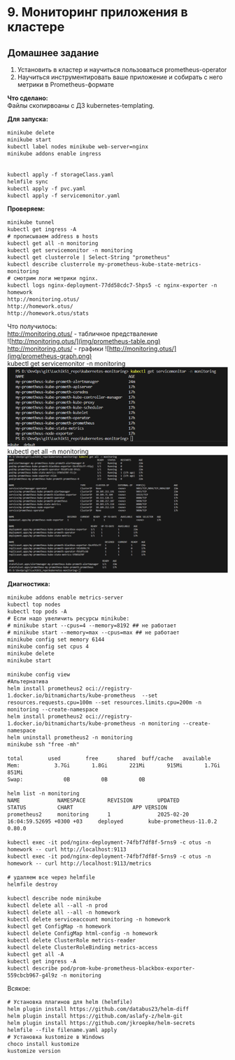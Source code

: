 # 9. Мониторинг приложения в кластере


## Домашнее задание  
1) Установить в кластер и научиться пользоваться prometheus-operator 
2) Научиться инструментировать ваше приложение и собирать с него метрики в Prometheus-формате 

**Что сделано:**  
Файлы скопирвоаны с ДЗ kubernetes-templating.


**Для запуска:**
```
minikube delete
minikube start
kubectl label nodes minikube web-server=nginx
minikube addons enable ingress


kubectl apply -f storageClass.yaml
helmfile sync
kubectl apply -f pvc.yaml
kubectl apply -f servicemonitor.yaml

```

**Проверяем:**
```
minikube tunnel
kubectl get ingress -A 
# прописываем address в hosts
kubectl get all -n monitoring
kubectl get servicemonitor -n monitoring
kubectl get clusterrole | Select-String "prometheus"
kubectl describe clusterrole my-prometheus-kube-state-metrics-monitoring
# смотрим логи метрики nginx.
kubectl logs nginx-deployment-77dd58cdc7-5hps5 -c nginx-exporter -n homework
http://monitoring.otus/
http://homework.otus/
http://homework.otus/stats

```

Что получилось:  
http://monitoring.otus/ - табличное предстваление  
![http://monitoring.otus/](img/prometheus-table.png)  
http://monitoring.otus/ - графики
![http://monitoring.otus/](img/prometheus-graph.png)  
kubectl get servicemonitor -n monitoring  
![get-servicemonitor](img/get-servicemonitor.png)  
kubectl get all -n monitoring  
![mysql-connect](img/get-all.png)  


**Диагностика:**  
 
```
minikube addons enable metrics-server
kubectl top nodes
kubectl top pods -A
# Если надо увеличить ресурсы minikube:
# minikube start --cpus=4 --memory=8192 ## не работает
# minikube start --memory=max --cpus=max ## не работает
minikube config set memory 6144
minikube config set cpus 4
minikube delete
minikube start

minikube config view
#Альтернатива
helm install prometheus2 oci://registry-1.docker.io/bitnamicharts/kube-prometheus  --set resources.requests.cpu=100m --set resources.limits.cpu=200m -n monitoring --create-namespace
helm install prometheus2 oci://registry-1.docker.io/bitnamicharts/kube-prometheus -n monitoring --create-namespace
helm uninstall prometheus2 -n monitoring
minikube ssh "free -mh"

total        used        free      shared  buff/cache   available
Mem:           3.7Gi       1.8Gi       221Mi       915Mi       1.7Gi       851Mi
Swap:             0B          0B          0B

helm list -n monitoring
NAME            NAMESPACE       REVISION        UPDATED                                 STATUS          CHART                   APP VERSION
prometheus2     monitoring      1               2025-02-20 16:04:59.52695 +0300 +03     deployed        kube-prometheus-11.0.2  0.80.0

kubectl exec -it pod/nginx-deployment-74fbf7df8f-5rns9 -c otus -n homework -- curl http://localhost:9113
kubectl exec -it pod/nginx-deployment-74fbf7df8f-5rns9 -c otus -n homework -- curl http://localhost:9113/metrics

# удаляем все через helmfile
helmfile destroy

kubectl describe node minikube
kubectl delete all --all -n prod
kubectl delete all --all -n homework
kubectl delete serviceaccount monitoring -n homework
kubectl get ConfigMap -n homework 
kubectl delete ConfigMap html-config -n homework
kubectl delete ClusterRole metrics-reader
kubectl delete ClusterRoleBinding metrics-access
kubectl get all -A
kubectl get ingress -A
kubectl describe pod/prom-kube-prometheus-blackbox-exporter-559cbcb967-g4l9z -n monitoring
```

Всякое:  
```
# Установка плагинов для helm (helmfile)
helm plugin install https://github.com/databus23/helm-diff
helm plugin install https://github.com/aslafy-z/helm-git
helm plugin install https://github.com/jkroepke/helm-secrets
helmfile --file filename.yaml apply
# Установка kustomize в Windows
choco install kustomize
kustomize version
```